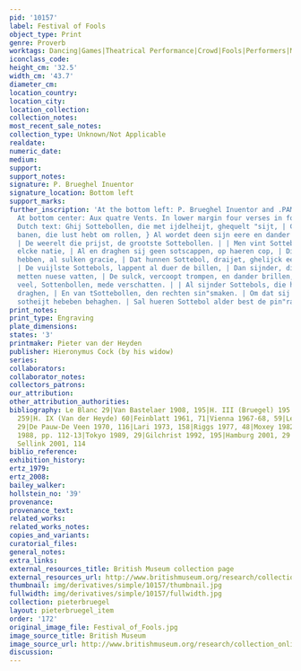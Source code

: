 ```yaml
---
pid: '10157'
label: Festival of Fools
object_type: Print
genre: Proverb
worktags: Dancing|Games|Theatrical Performance|Crowd|Fools|Performers|Musical instruments
iconclass_code:
height_cm: '32.5'
width_cm: '43.7'
diameter_cm:
location_country:
location_city:
location_collection:
collection_notes:
most_recent_sale_notes:
collection_type: Unknown/Not Applicable
realdate:
numeric_date:
medium:
support:
support_notes:
signature: P. Brueghel Inuentor
signature_location: Bottom left
support_marks:
further_inscription: 'At the bottom left: P. Brueghel Inuentor and .PAME. [monogram].
  At bottom center: Aux quatre Vents. In lower margin four verses in four lines of
  Dutch text: Ghij Sottebollen, die met ijdelheijt, ghequelt "sijt, | Compt al ter
  banen, die lust hebt om rollen, } Al wordet deen sijn eere en dander tgelt" quijt,
  | De weerelt die prijst, de grootste Sottebollen. | | Men vint Sottebols, onder
  elcke natie, | Al en draghen sij geen sotscappen, op haeren cop, | Die int dansen
  hebben, al sulken gracie, | Dat hunnen Sottebol, draijet, ghelijck eenen top. |
  | De vuijlste Sottebols, lappent al duer de billen, | Dan sijnder, die d''een dander,
  metten nuese vatten, | De sulck, vercoopt trompen, en dander brillen, | Daer sij
  veel, Sottenbollen, mede verschatten. | | Al sijnder Sottebols, die haer wijbelijck
  draghen, | En van tSottebollen, den rechten sin"smaken. | Om dat sij in hun selfs
  sotheijt hebeben behaghen. | Sal hueren Sottebol alder best de pin"raken.'
print_notes:
print_type: Engraving
plate_dimensions:
states: '3'
printmaker: Pieter van der Heyden
publisher: Hieronymus Cock (by his widow)
series:
collaborators:
collaborator_notes:
collectors_patrons:
our_attribution:
other_attribution_authorities:
bibliography: Le Blanc 29|Van Bastelaer 1908, 195|H. III (Bruegel) 195|H. IV (Cock)
  259|H. IX (Van der Heyde) 60|Feinblatt 1961, 71|Vienna 1967-68, 59|Lebeer 1969,
  29|De Pauw-De Veen 1970, 116|Lari 1973, 158|Riggs 1977, 48|Moxey 1982|Marijnissen
  1988, pp. 112-13|Tokyo 1989, 29|Gilchrist 1992, 195|Hamburg 2001, 29|Orenstein and
  Sellink 2001, 114
biblio_reference:
exhibition_history:
ertz_1979:
ertz_2008:
bailey_walker:
hollstein_no: '39'
provenance:
provenance_text:
related_works:
related_works_notes:
copies_and_variants:
curatorial_files:
general_notes:
extra_links:
external_resources_title: British Museum collection page
external_resources_url: http://www.britishmuseum.org/research/collection_online/collection_object_details.aspx
thumbnail: img/derivatives/simple/10157/thumbnail.jpg
fullwidth: img/derivatives/simple/10157/fullwidth.jpg
collection: pieterbruegel
layout: pieterbruegel_item
order: '172'
original_image_file: Festival_of_Fools.jpg
image_source_title: British Museum
image_source_url: http://www.britishmuseum.org/research/collection_online/collection_object_details/collection_image_gallery.aspx
discussion:
---
```

